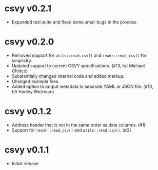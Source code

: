 # csvy v0.2.1

 * Expanded test suite and fixed some small bugs in the process.

# csvy v0.2.0

 * Removed support for `utils::read.csv()` and `readr::read_csv()` for simplicity.
 * Updated support to current CSVY specifications. (#13, h/t Michael Chirico)
 * Substantially changed internal code and added markup.
 * Changed example files.
 * Added option to output metadata to separate YAML or JSON file. (#10, h/t Hadley Wickham)

# csvy v0.1.2

 * Address header that is not in the same order as data columns. (#1)
 * Support for `readr::read_csv()` and `utils::read.csv()`. (#2)

# csvy v0.1.1

 * Initial release
